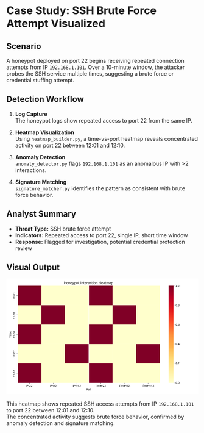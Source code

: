 # Case Study: SSH Brute Force Attempt Visualized

## Scenario

A honeypot deployed on port 22 begins receiving repeated connection attempts from IP `192.168.1.101`. Over a 10-minute window, the attacker probes the SSH service multiple times, suggesting a brute force or credential stuffing attempt.

## Detection Workflow

1. **Log Capture**  
   The honeypot logs show repeated access to port 22 from the same IP.

2. **Heatmap Visualization**  
   Using `heatmap_builder.py`, a time-vs-port heatmap reveals concentrated activity on port 22 between 12:01 and 12:10.

3. **Anomaly Detection**  
   `anomaly_detector.py` flags `192.168.1.101` as an anomalous IP with >2 interactions.

4. **Signature Matching**  
   `signature_matcher.py` identifies the pattern as consistent with brute force behavior.

## Analyst Summary

- **Threat Type:** SSH brute force attempt  
- **Indicators:** Repeated access to port 22, single IP, short time window  
- **Response:** Flagged for investigation, potential credential protection review

## Visual Output

![SSH Heatmap](samples/heatmap.png)

This heatmap shows repeated SSH access attempts from IP `192.168.1.101` to port 22 between 12:01 and 12:10.  
The concentrated activity suggests brute force behavior, confirmed by anomaly detection and signature matching.

